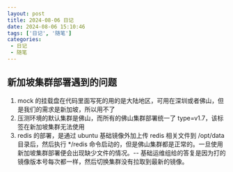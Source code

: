 ```yaml
---
layout: post
title: 2024-08-06 日记
date: 2024-08-06 15:10:46
tags: ['日记', '随笔']
categories: 
 - 日记
 - 随笔
---
```


## 新加坡集群部署遇到的问题

1. mock 的挂载盘在代码里面写死的用的是大陆地区，可用在深圳或者佛山，但是我们的需求是新加坡，所以用不了
2. 压测环境的默认集群是佛山，而所有的佛山集群部署统一了 type=v1.7，该标签在新加坡集群无法使用
3. redis 的部署，是通过 ubuntu 基础镜像外加上传 redis 相关文件到 /opt/data 目录后，然后执行 */redis 命令启动的，但是佛山集群都是正常的。一旦使用新加坡集群部署便会出现缺少文件的情况。-- 基础运维组给的答复是因为打的镜像版本号每次都一样，然后切换集群没有拉取到最新的镜像。
